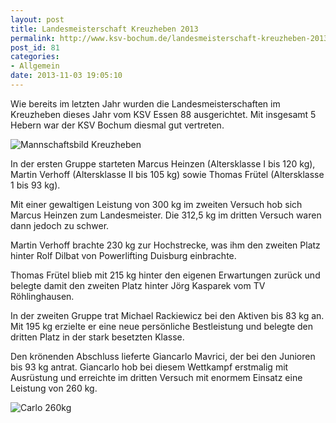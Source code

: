 ```yaml
---
layout: post
title: Landesmeisterschaft Kreuzheben 2013
permalink: http://www.ksv-bochum.de/landesmeisterschaft-kreuzheben-2013
post_id: 81
categories: 
- Allgemein
date: 2013-11-03 19:05:10
---
```


Wie bereits im letzten Jahr wurden die Landesmeisterschaften im Kreuzheben dieses Jahr vom KSV Essen 88 ausgerichtet. Mit insgesamt 5 Hebern war der KSV Bochum diesmal gut vertreten.


![Mannschaftsbild Kreuzheben](http://www.ksv-bochum.de/wp-content/uploads/2013/11/mannschaftsbild-kreuzheben.jpg)

In der ersten Gruppe starteten Marcus Heinzen (Altersklasse I bis 120 kg), Martin Verhoff (Altersklasse II bis 105 kg) sowie Thomas Frütel (Altersklasse 1 bis 93 kg). 

Mit einer gewaltigen Leistung von 300 kg im zweiten Versuch hob sich Marcus Heinzen zum Landesmeister. Die 312,5 kg im dritten Versuch waren dann jedoch zu schwer. 

Martin Verhoff brachte 230 kg zur Hochstrecke, was ihm den zweiten Platz hinter Rolf Dilbat von Powerlifting Duisburg einbrachte. 

Thomas Frütel blieb mit 215 kg hinter den eigenen Erwartungen zurück und belegte damit den zweiten Platz hinter Jörg Kasparek vom TV Röhlinghausen.

In der zweiten Gruppe trat Michael Rackiewicz bei den Aktiven bis 83 kg an. Mit 195 kg erzielte er eine neue persönliche Bestleistung und belegte den dritten Platz in der stark besetzten Klasse.

Den krönenden Abschluss lieferte Giancarlo Mavrici, der bei den Junioren bis 93 kg antrat. Giancarlo hob bei diesem Wettkampf erstmalig mit Ausrüstung und erreichte im dritten Versuch mit enormem Einsatz eine Leistung von 260 kg.


![Carlo 260kg](http://www.ksv-bochum.de/wp-content/uploads/2013/11/carlo-260.jpg)